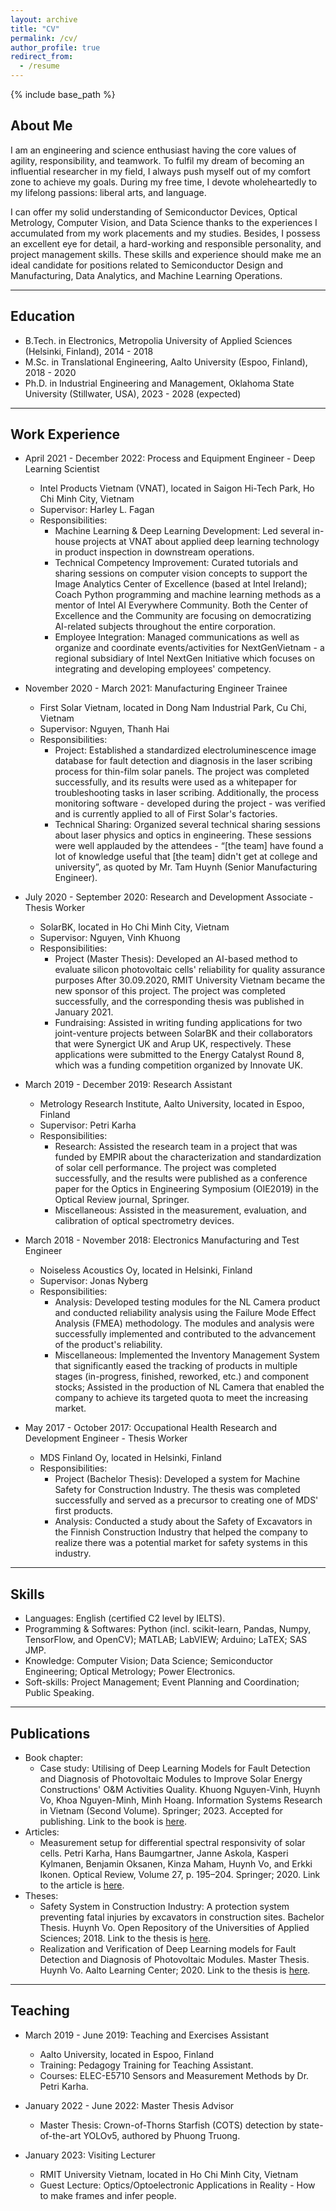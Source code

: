 ```yaml
---
layout: archive
title: "CV"
permalink: /cv/
author_profile: true
redirect_from:
  - /resume
---
```


{% include base_path %}

## About Me
I am an engineering and science enthusiast having the core values of agility, responsibility, and teamwork. To fulfil my dream of becoming an influential researcher in my field, I always push myself out of my comfort zone to achieve my goals. During my free time, I devote wholeheartedly to my lifelong passions: liberal arts, and language.

I can offer my solid understanding of Semiconductor Devices, Optical Metrology, Computer Vision, and Data Science thanks to the experiences I accumulated from my work placements and my studies. Besides, I possess an excellent eye for detail, a hard-working and responsible personality, and project management skills. These skills and experience should make me an ideal candidate for positions related to Semiconductor Design and Manufacturing, Data Analytics, and Machine Learning Operations.

***

## Education
* B.Tech. in Electronics, Metropolia University of Applied Sciences (Helsinki, Finland), 2014 - 2018
* M.Sc. in Translational Engineering, Aalto University (Espoo, Finland), 2018 - 2020
* Ph.D. in Industrial Engineering and Management, Oklahoma State University (Stillwater, USA), 2023 - 2028 (expected)

*** 

## Work Experience
* April 2021 - December 2022: Process and Equipment Engineer - Deep Learning Scientist
  * Intel Products Vietnam (VNAT), located in Saigon Hi-Tech Park, Ho Chi Minh City, Vietnam
  * Supervisor: Harley L. Fagan
  * Responsibilities: 
    * Machine Learning & Deep Learning Development: Led several in-house projects at VNAT about applied deep learning technology in product inspection in downstream operations.
    * Technical Competency Improvement: Curated tutorials and sharing sessions on computer vision concepts to support the Image Analytics Center of Excellence (based at Intel Ireland); Coach Python programming and machine learning methods as a mentor of Intel AI Everywhere Community. Both the Center of Excellence and the Community are focusing on democratizing AI-related subjects throughout the entire corporation.
    * Employee Integration: Managed communications as well as organize and coordinate events/activities for NextGenVietnam - a regional subsidiary of Intel NextGen Initiative which focuses on integrating and developing employees' competency.

* November 2020 - March 2021: Manufacturing Engineer Trainee 
  * First Solar Vietnam, located in Dong Nam Industrial Park, Cu Chi, Vietnam
  * Supervisor: Nguyen, Thanh Hai
  * Responsibilities:
    * Project: Established a standardized electroluminescence image database for fault detection and diagnosis in the laser scribing process for thin-film solar panels. The project was completed successfully, and its results were used as a whitepaper for troubleshooting tasks in laser scribing. Additionally, the process monitoring software - developed during the project - was verified and is currently applied to all of First Solar's factories.
    * Technical Sharing: Organized several technical sharing sessions about laser physics and optics in engineering. These sessions were well applauded by the attendees - “[the team] have found a lot of knowledge useful that [the team] didn't get at college and university”, as quoted by Mr. Tam Huynh (Senior Manufacturing Engineer).
  
* July 2020 - September 2020: Research and Development Associate - Thesis Worker  
  * SolarBK, located in Ho Chi Minh City, Vietnam
  * Supervisor: Nguyen, Vinh Khuong
  * Responsibilities:
    * Project (Master Thesis): Developed an AI-based method to evaluate silicon photovoltaic cells' reliability for quality assurance purposes After 30.09.2020, RMIT University Vietnam became the new sponsor of this project. The project was completed successfully, and the corresponding thesis was published in January 2021.
    * Fundraising: Assisted in writing funding applications for two joint-venture projects between SolarBK and their collaborators that were Synergict UK and Arup UK, respectively. These applications were submitted to the Energy Catalyst Round 8, which was a funding competition organized by Innovate UK.

* March 2019 - December 2019: Research Assistant
  * Metrology Research Institute, Aalto University, located in Espoo, Finland
  * Supervisor: Petri Karha
  * Responsibilities:
    * Research: Assisted the research team in a project that was funded by EMPIR about the characterization and standardization of solar cell performance. The project was completed successfully, and the results were published as a conference paper for the Optics in Engineering Symposium (OIE2019) in the Optical Review journal, Springer.
    * Miscellaneous: Assisted in the measurement, evaluation, and calibration of optical spectrometry devices.

* March 2018 - November 2018: Electronics Manufacturing and Test Engineer  
  * Noiseless Acoustics Oy, located in Helsinki, Finland
  * Supervisor: Jonas Nyberg
  * Responsibilities:
    * Analysis: Developed testing modules for the NL Camera product and conducted reliability analysis using the Failure Mode Effect Analysis (FMEA) methodology. The modules and analysis were successfully implemented and contributed to the advancement of the product's reliability.
    * Miscellaneous: Implemented the Inventory Management System that significantly eased the tracking of products in multiple stages (in-progress, finished, reworked, etc.) and component stocks; Assisted in the production of NL Camera that enabled the company to achieve its targeted quota to meet the increasing market.

* May 2017 - October 2017: Occupational Health Research and Development Engineer - Thesis Worker
  * MDS Finland Oy, located in Helsinki, Finland
  * Responsibilities:
    * Project (Bachelor Thesis): Developed a system for Machine Safety for Construction Industry. The thesis was completed successfully and served as a precursor to creating one of MDS' first products.
    * Analysis: Conducted a study about the Safety of Excavators in the Finnish Construction Industry that helped the company to realize there was a potential market for safety systems in this industry.

***

## Skills
* Languages: English (certified C2 level by IELTS).
* Programming & Softwares: Python (incl. scikit-learn, Pandas, Numpy, TensorFlow, and OpenCV); MATLAB; LabVIEW; Arduino; LaTEX; SAS JMP.
* Knowledge: Computer Vision; Data Science; Semiconductor Engineering; Optical Metrology; Power Electronics.
* Soft-skills: Project Management; Event Planning and Coordination; Public Speaking.

***

## Publications
* Book chapter:
  * Case study: Utilising of Deep Learning Models for Fault Detection and Diagnosis of Photovoltaic Modules to Improve Solar Energy Constructions' O&M Activities Quality. Khuong Nguyen-Vinh, Huynh Vo, Khoa Nguyen-Minh, Minh Hoang. Information Systems Research in Vietnam (Second Volume). Springer; 2023. Accepted for publishing. Link to the book is [here](https://infosys-vietnam-book.github.io/).
* Articles:
  * Measurement setup for differential spectral responsivity of solar cells. Petri Karha, Hans Baumgartner, Janne Askola, Kasperi Kylmanen, Benjamin Oksanen, Kinza Maham, Huynh Vo, and Erkki Ikonen. Optical Review, Volume 27, p. 195–204. Springer; 2020. Link to the article is [here](https://link.springer.com/article/10.1007/s10043-020-00584-x).
* Theses:
  * Safety System in Construction Industry: A protection system preventing fatal injuries by excavators in construction sites. Bachelor Thesis. Huynh Vo. Open Repository of the Universities of Applied Sciences; 2018. Link to the thesis is [here](https://www.theseus.fi/handle/10024/139396).
  *  Realization and Verification of Deep Learning models for Fault Detection and Diagnosis of Photovoltaic Modules. Master Thesis. Huynh Vo. Aalto Learning Center; 2020. Link to the thesis is [here](https://aaltodoc.aalto.fi/handle/123456789/102461).  

*** 

## Teaching
* March 2019 - June 2019: Teaching and Exercises Assistant 
  * Aalto University, located in Espoo, Finland
  * Training: Pedagogy Training for Teaching Assistant.
  * Courses: ELEC-E5710 Sensors and Measurement Methods by Dr. Petri Karha.

* January 2022 - June 2022: Master Thesis Advisor
  * Master Thesis: Crown-of-Thorns Starfish (COTS) detection by state-of-the-art YOLOv5, authored by Phuong Truong.

* January 2023: Visiting Lecturer
  * RMIT University Vietnam, located in Ho Chi Minh City, Vietnam
  * Guest Lecture: Optics/Optoelectronic Applications in Reality - How to make frames and infer people.
